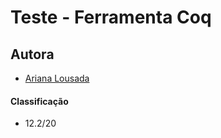 # Teste - Ferramenta Coq

## Autora
 * [Ariana Lousada](https://github.com/arbl42)

#### Classificação
 * 12.2/20
